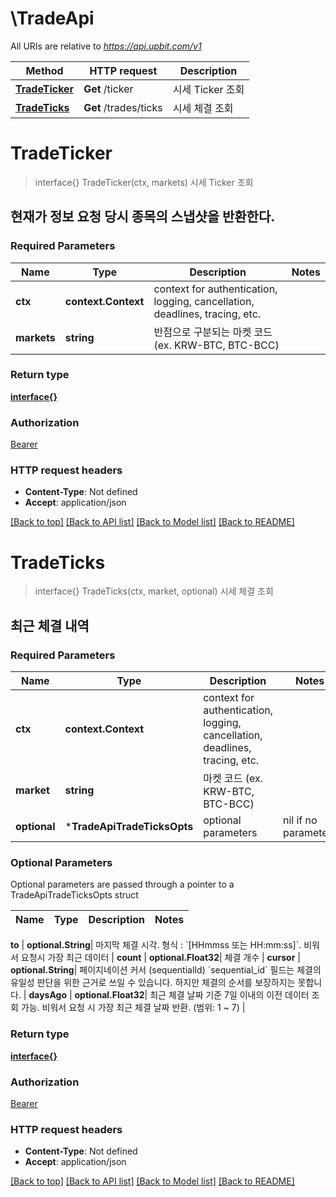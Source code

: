 # \TradeApi

All URIs are relative to *https://api.upbit.com/v1*

Method | HTTP request | Description
------------- | ------------- | -------------
[**TradeTicker**](TradeApi.md#TradeTicker) | **Get** /ticker | 시세 Ticker 조회
[**TradeTicks**](TradeApi.md#TradeTicks) | **Get** /trades/ticks | 시세 체결 조회


# **TradeTicker**
> interface{} TradeTicker(ctx, markets)
시세 Ticker 조회

## 현재가 정보 요청 당시 종목의 스냅샷을 반환한다. 

### Required Parameters

Name | Type | Description  | Notes
------------- | ------------- | ------------- | -------------
 **ctx** | **context.Context** | context for authentication, logging, cancellation, deadlines, tracing, etc.
  **markets** | **string**| 반점으로 구분되는 마켓 코드 (ex. KRW-BTC, BTC-BCC)  | 

### Return type

[**interface{}**](interface{}.md)

### Authorization

[Bearer](../README.md#Bearer)

### HTTP request headers

 - **Content-Type**: Not defined
 - **Accept**: application/json

[[Back to top]](#) [[Back to API list]](../README.md#documentation-for-api-endpoints) [[Back to Model list]](../README.md#documentation-for-models) [[Back to README]](../README.md)

# **TradeTicks**
> interface{} TradeTicks(ctx, market, optional)
시세 체결 조회

## 최근 체결 내역 

### Required Parameters

Name | Type | Description  | Notes
------------- | ------------- | ------------- | -------------
 **ctx** | **context.Context** | context for authentication, logging, cancellation, deadlines, tracing, etc.
  **market** | **string**| 마켓 코드 (ex. KRW-BTC, BTC-BCC)  | 
 **optional** | ***TradeApiTradeTicksOpts** | optional parameters | nil if no parameters

### Optional Parameters
Optional parameters are passed through a pointer to a TradeApiTradeTicksOpts struct

Name | Type | Description  | Notes
------------- | ------------- | ------------- | -------------

 **to** | **optional.String**| 마지막 체결 시각. 형식 : &#x60;[HHmmss 또는 HH:mm:ss]&#x60;. 비워서 요청시 가장 최근 데이터  | 
 **count** | **optional.Float32**| 체결 개수  | 
 **cursor** | **optional.String**| 페이지네이션 커서 (sequentialId)  &#x60;sequential_id&#x60; 필드는 체결의 유일성 판단을 위한 근거로 쓰일 수 있습니다. 하지만 체결의 순서를 보장하지는 못합니다.  | 
 **daysAgo** | **optional.Float32**| 최근 체결 날짜 기준 7일 이내의 이전 데이터 조회 가능. 비워서 요청 시 가장 최근 체결 날짜 반환. (범위: 1 ~ 7)  | 

### Return type

[**interface{}**](interface{}.md)

### Authorization

[Bearer](../README.md#Bearer)

### HTTP request headers

 - **Content-Type**: Not defined
 - **Accept**: application/json

[[Back to top]](#) [[Back to API list]](../README.md#documentation-for-api-endpoints) [[Back to Model list]](../README.md#documentation-for-models) [[Back to README]](../README.md)


